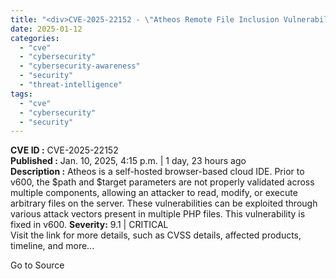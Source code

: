 ```yaml
---
title: "<div>CVE-2025-22152 - \"Atheos Remote File Inclusion Vulnerability\"</div>"
date: 2025-01-12
categories: 
  - "cve"
  - "cybersecurity"
  - "cybersecurity-awareness"
  - "security"
  - "threat-intelligence"
tags: 
  - "cve"
  - "cybersecurity"
  - "security"
---
```


**CVE ID :** CVE-2025-22152  
**Published :** Jan. 10, 2025, 4:15 p.m. | 1 day, 23 hours ago  
**Description :** Atheos is a self-hosted browser-based cloud IDE. Prior to v600, the $path and $target parameters are not properly validated across multiple components, allowing an attacker to read, modify, or execute arbitrary files on the server. These vulnerabilities can be exploited through various attack vectors present in multiple PHP files. This vulnerability is fixed in v600. 
**Severity:** 9.1 | CRITICAL  
Visit the link for more details, such as CVSS details, affected products, timeline, and more...

Go to Source
